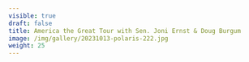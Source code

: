 ```yaml
---
visible: true
draft: false
title: America the Great Tour with Sen. Joni Ernst & Doug Burgum
image: /img/gallery/20231013-polaris-222.jpg
weight: 25
---
```

